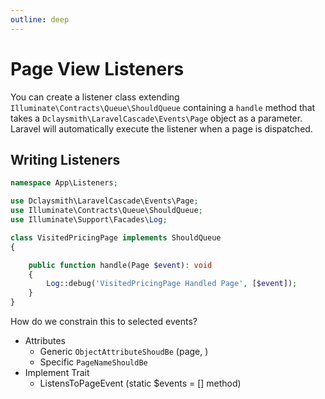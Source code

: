 ```yaml
---
outline: deep
---
```


# Page View Listeners

You can create a listener class extending `Illuminate\Contracts\Queue\ShouldQueue` containing a `handle` method that takes a `Dclaysmith\LaravelCascade\Events\Page` object as a parameter. Laravel will automatically execute the listener when a page is dispatched.

## Writing Listeners

```php
namespace App\Listeners;

use Dclaysmith\LaravelCascade\Events\Page;
use Illuminate\Contracts\Queue\ShouldQueue;
use Illuminate\Support\Facades\Log;

class VisitedPricingPage implements ShouldQueue
{

    public function handle(Page $event): void
    {
        Log::debug('VisitedPricingPage Handled Page', [$event]);
    }
}
```

How do we constrain this to selected events?

-   Attributes
    -   Generic `ObjectAttributeShoudBe` (page, )
    -   Specific `PageNameShouldBe`
-   Implement Trait
    -   ListensToPageEvent (static $events = [] method)
